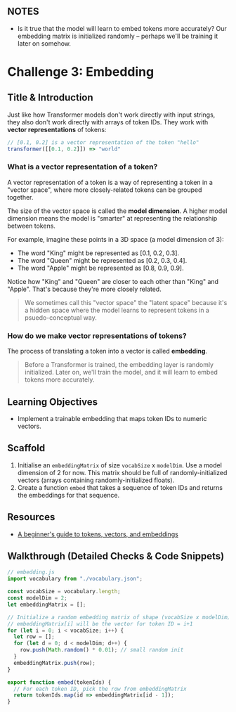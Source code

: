 ## NOTES

* Is it true that the model will learn to embed tokens more accurately? Our embedding matrix is initialized randomly – perhaps we'll be training it later on somehow.

# Challenge 3: Embedding

## Title & Introduction

Just like how Transformer models don't work directly with input strings, they also don't work directly with arrays of token IDs. They work with **vector representations** of tokens:

``` js
// [0.1, 0.2] is a vector representation of the token "hello"
transformer([[0.1, 0.2]]) => "world"
```

### What is a vector representation of a token?

A vector representation of a token is a way of representing a token in a "vector space", where more closely-related tokens can be grouped together.

The size of the vector space is called the **model dimension**. A higher model dimension means the model is "smarter" at representing the relationship between tokens.

For example, imagine these points in a 3D space (a model dimension of 3):

- The word "King" might be represented as [0.1, 0.2, 0.3].
- The word "Queen" might be represented as [0.2, 0.3, 0.4].
- The word "Apple" might be represented as [0.8, 0.9, 0.9].

Notice how "King" and "Queen" are closer to each other than "King" and "Apple". That's because they're more closely related.

> We sometimes call this "vector space" the "latent space" because it's a hidden space where the model learns to represent tokens in a psuedo-conceptual way.

### How do we make vector representations of tokens?

The process of translating a token into a vector is called **embedding**.

> Before a Transformer is trained, the embedding layer is randomly initialized. Later on, we'll train the model, and it will learn to embed tokens more accurately.

## Learning Objectives
* Implement a trainable embedding that maps token IDs to numeric vectors.

## Scaffold
1. Initialise an `embeddingMatrix` of size `vocabSize` x `modelDim`. Use a model dimension of 2 for now. This matrix should be full of randomly-initialized vectors (arrays containing randomly-initialized floats).
2. Create a function `embed` that takes a sequence of token IDs and returns the embeddings for that sequence.

## Resources
* [A beginner's guide to tokens, vectors, and embeddings](https://medium.com/@saschametzger/what-are-tokens-vectors-and-embeddings-how-do-you-create-them-e2a3e698e037)

## Walkthrough (Detailed Checks & Code Snippets)

```js
// embedding.js
import vocabulary from "./vocabulary.json";

const vocabSize = vocabulary.length;
const modelDim = 2;
let embeddingMatrix = [];

// Initialize a random embedding matrix of shape (vocabSize x modelDim).
// embeddingMatrix[i] will be the vector for token ID = i+1
for (let i = 0; i < vocabSize; i++) {
  let row = [];
  for (let d = 0; d < modelDim; d++) {
    row.push(Math.random() * 0.01); // small random init
  }
  embeddingMatrix.push(row);
}

export function embed(tokenIds) {
  // For each token ID, pick the row from embeddingMatrix
  return tokenIds.map(id => embeddingMatrix[id - 1]);
}
```